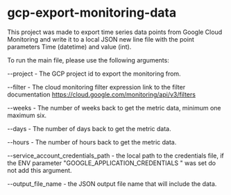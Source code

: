 # gcp-export-monitoring-data

This project was made to export time series data points from Google Cloud Monitoring and write it to a local JSON new line file with the point parameters Time (datetime) and value (int).

To run the main file, please use the following arguments:

--project - The GCP project id to export the monitoring from.

--filter - The cloud monitoring filter expression link to the filter documentation https://cloud.google.com/monitoring/api/v3/filters

--weeks - The number of weeks back to get the metric data, minimum one maximum six.

--days - The number of days back to get the metric data.

--hours - The number of hours back to get the metric data.

--service_account_credentials_path - the local path to the credentials file, if the ENV parameter "GOOGLE_APPLICATION_CREDENTIALS
" was set do not add this argument.

--output_file_name - the JSON output file name that will include the data. 
